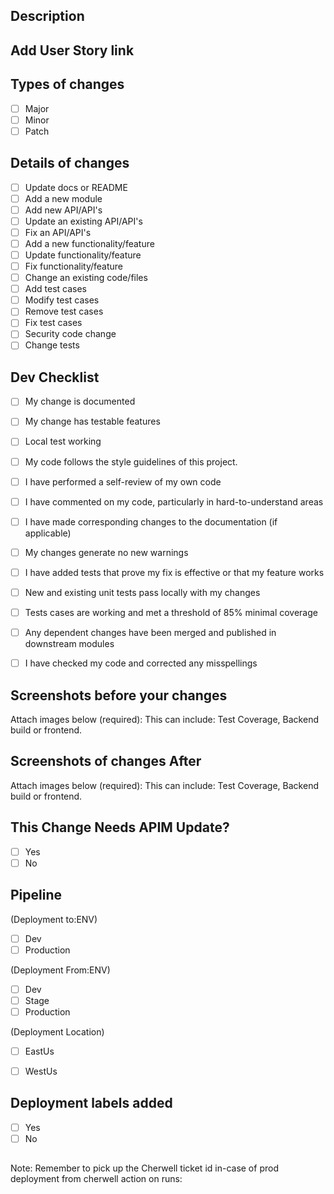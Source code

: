 ## Description
<!--- Describe your changes in detail -->

## Add User Story link
<!--- Please provide the ADO User Story link (Note: not the US number) here.  -->


## Types of changes
<!--- What types of changes does your code-base introduce? Put an `x` in the box that applies and remove any withe spaces in brackets: -->

- [ ] Major
- [ ] Minor
- [ ] Patch

## Details of changes
<!--- What Details of changes does your code introduce? Put an `x` in all the boxes that apply and remove any withe spaces in brackets: -->

- [ ] Update docs or README
- [ ] Add a new module
- [ ] Add new API/API's
- [ ] Update an existing API/API's
- [ ] Fix an API/API's
- [ ] Add a new functionality/feature
- [ ] Update functionality/feature
- [ ] Fix functionality/feature
- [ ] Change an existing code/files
- [ ] Add test cases
- [ ] Modify test cases
- [ ] Remove test cases
- [ ] Fix test cases
- [ ] Security code change
- [ ] Change tests

## Dev Checklist
<!-- scope of testing Put an `x` in all the boxes that apply and remove any withe spaces in brackets: -->

- [ ] My change is documented
- [ ] My change has testable features
- [ ] Local test working
- [ ] My code follows the style guidelines of this project.
- [ ] I have performed a self-review of my own code
- [ ] I have commented on my code, particularly in hard-to-understand areas
- [ ] I have made corresponding changes to the documentation (if applicable)
- [ ] My changes generate no new warnings
- [ ] I have added tests that prove my fix is effective or that my feature works
- [ ] New and existing unit tests pass locally with my changes
- [ ] Tests cases are working and met a threshold of 85% minimal coverage
- [ ] Any dependent changes have been merged and published in downstream modules
- [ ] I have checked my code and corrected any misspellings


## Screenshots before your changes
Attach images below (required): This can include: Test Coverage, Backend build or frontend.
<!-- Please provide screenshots before your changes if applicable -->
<!-- You can drag-and-drop images into this area in most Git providers, or paste from clipboard. -->





## Screenshots of changes After
Attach images below (required): This can include: Test Coverage, Backend build or frontend.
<!-- Please provide screenshots of your changes if applicable -->
<!-- You can drag-and-drop images into this area in most Git providers, or paste from clipboard. -->






## This Change Needs APIM Update?
<!--- Is this change needs an api update? Put an `x` in the box that applies and remove any withe spaces in brackets: -->

- [ ] Yes
- [ ] No
  
## Pipeline
<!-- Mention details of deployment, Env(Dev, Test, Test2, Stage, Production), Location(East, West) -->
<!-- Mention id it's individual deployment to any Env(Dev, Test, Test2, Stage), independent of regular deployment cycle Put an `x` in the box if apply: -->
<!-- if there isn't an issue that this pull request is addressing, just leave the below blank -->
(Deployment to:ENV)
- [ ] Dev
- [ ] Production

(Deployment From:ENV)
- [ ] Dev
- [ ] Stage
- [ ] Production

(Deployment Location)
- [ ] EastUs
- [ ] WestUs


## Deployment labels added
<!--- Are deployment labels added to this PR? Put an `x` in the box that applies and remove any withe spaces in brackets: -->

- [ ] Yes
- [ ] No

##
<!-- Finally Remember to pickup the Cherwell ticket id  -->
Note: Remember to pick up the Cherwell ticket id in-case of prod deployment from cherwell action on runs: